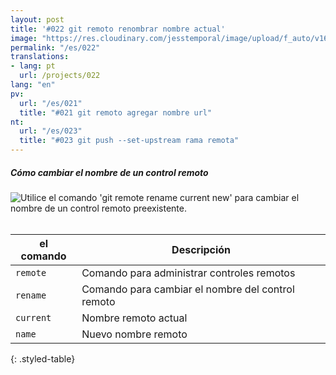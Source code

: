 ```yaml
---
layout: post
title: '#022 git remoto renombrar nombre actual'
image: "https://res.cloudinary.com/jesstemporal/image/upload/f_auto/v1642878598/gitfichas/en/022/thumbnail_nzb5uq.jpg"
permalink: "/es/022"
translations:
- lang: pt
  url: /projects/022
lang: "en"
pv:
  url: "/es/021"
  title: "#021 git remoto agregar nombre url"
nt:
  url: "/es/023"
  title: "#023 git push --set-upstream rama remota"
---
```

##### Cómo cambiar el nombre de un control remoto

<img alt="
Utilice el comando 'git remote rename current new' para cambiar el nombre de un control remoto preexistente." src="https://res.cloudinary.com/jesstemporal/image/upload/v1642878598/gitfichas/en/022/full_cq2c1o.jpg"><br><br>

| el comando | Descripción |
|---------|-------------|
| `remote` | Comando para administrar controles remotos |
| `rename` | Comando para cambiar el nombre del control remoto |
| `current` | Nombre remoto actual |
| `name` | Nuevo nombre remoto |
{: .styled-table}
